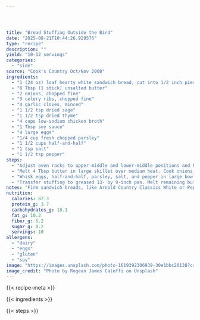 ```yaml
---




title: "Bread Stuffing Outside the Bird"
date: "2025-08-21T10:44:26.929576"
type: "recipe"
description: ""
yield: "10-12 servings"
categories:
  - "side"
source: "Cook's Country Oct/Nov 2008"
ingredients:
  - "1 (24 oz) loaf hearty white sandwich bread, cut into 1/2 inch pieces (about 16 cups)"
  - "8 Tbsp (1 stick) unsalted butter"
  - "2 onions, chopped fine"
  - "3 celery ribs, chopped fine"
  - "4 garlic cloves, minced"
  - "1 1/2 tsp dried sage"
  - "1 1/2 tsp dried thyme"
  - "4 cups low-sodium chicken broth"
  - "1 Tbsp soy sauce"
  - "4 large eggs"
  - "1/4 cup fresh chopped parsley"
  - "1 1/2 cups half-and-half"
  - "1 tsp salt"
  - "1 1/2 tsp pepper"
steps:
  - "Adjust oven racks to upper-middle and lower-middle positions and heat oven to 325 degrees. Arrange bread in single layer on 2 baking sheets. Bake until golden, about 30 minutes, stirring bread and switching and rotating sheets halfway through baking. Let cool."
  - "Melt 4 Tbsp butter in large skillet over medium heat. Cook onions and celery until golden, about 10 minutes. Stir in garlic, sage, and thyme and cook until fragrant, about 30 seconds. Stir in broth and soy sauce and simmer until slightly thickened and vegetables are tender, about 10 minutes. Remove from heat and let cool 5 minutes."
  - "Whisk eggs, half-and-half, parsley, salt, and pepper in large bowl. Slowly whisk in warm onion mixture until incorporated. Fold in toasted bread and let sit, tossing occasionally, until bread is saturated, about 20 minutes."
  - "Transfer stuffing to greased 13- by 9-inch pan. Melt remaining butter and drizzle evenly over stuffing. Bake on lower-middle rack until top is golden brown and crisp, about 50 minutes. Let cool 15 minutes. Serve."
notes: "Firm sandwich breads, like Arnold Country Classics White or Pepperidge Farm Farmhouse Hearty White, work best here."
nutrition:
  calories: 87.3
  protein_g: 3.7
  carbohydrates_g: 18.1
  fat_g: 10.2
  fiber_g: 6.2
  sugar_g: 0.2
  servings: 10
allergens:
  - "dairy"
  - "eggs"
  - "gluten"
  - "soy"
image: "https://images.unsplash.com/photo-1619392306939-30e1bbc20138?crop=entropy&cs=tinysrgb&fit=max&fm=jpg&ixid=M3w3OTQ5MzV8MHwxfHNlYXJjaHwxfHxicmVhZCUyMHN0dWZmaW5nJTIwb3V0c2lkZSUyMHRoZSUyMGJpcmQlMjBmb29kJTIwc2lkZXxlbnwxfDB8fHwxNzU1Nzk1ODY2fDA&ixlib=rb-4.1.0&q=80&w=1080"
image_credit: "Photo by Rogean James Caleffi on Unsplash"
---
```


{{< recipe-meta >}}

{{< ingredients >}}

{{< steps >}}
